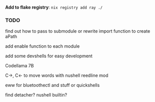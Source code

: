 **Add to flake registry**: `nix registry add ray ./`

### TODO

find out how to pass to submodule or rewrite import function to create aPath

add enable function to each module

add some devshells for easy development

Codellama 7B

C->, C<- to move words with nushell reedline mod

eww for bluetoothectl and stuff or quickshells

find detacher? nushell builtin?


